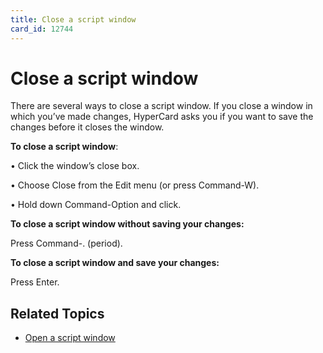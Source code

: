 ```yaml
---
title: Close a script window
card_id: 12744
---
```


# Close a script window

There are several ways to close a script window. If you close a window in which you’ve made changes, HyperCard asks you if you want to save the changes before it closes the window.

<b>To close a script window</b>:

• Click the window’s close box.

• Choose Close from the Edit menu     (or press Command-W).

• Hold down Command-Option and click. 

<b>To close a script window without saving your changes:</b>

Press Command-. (period).

<b> To close a script window and save your changes:</b>   

Press Enter. 


## Related Topics

* [Open a script window](/HyperTalkReference/editingscripts/Open-a-script-window)
